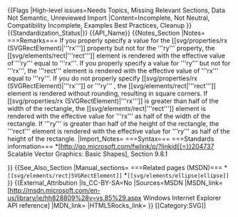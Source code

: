 {{Flags
|High-level issues=Needs Topics, Missing Relevant Sections, Data Not Semantic, Unreviewed Import
|Content=Incomplete, Not Neutral, Compatibility Incomplete, Examples Best Practices, Cleanup
}}
{{Standardization_Status|}}
{{API_Name}}
{{Notes_Section
|Notes=
===Remarks===
If  you properly specify a  value  for  the [[svg/properties/rx (SVGRectElement)|'''rx''']]  property but not for the  '''ry''' property,  the [[svg/elements/rect|'''rect''']] element is rendered with the effective value of '''ry'''  equal to '''rx'''. If  you  properly specify a  value  for '''ry''' but not for '''rx''',  the '''rect''' element is rendered with the effective value of '''rx'''  equal to '''ry'''.
If  you do not properly specify [[svg/properties/rx (SVGRectElement)|'''rx''']] or '''ry''' ,  the [[svg/elements/rect|'''rect''']] element is rendered  without  rounding, resulting in square corners.
If [[svg/properties/rx (SVGRectElement)|'''rx''']] is greater than half of the width of the rectangle,  the [[svg/elements/rect|'''rect''']] element is rendered with the effective value for '''rx''' as half of the width of the rectangle. If '''ry''' is greater than half of the height of the rectangle,  the '''rect''' element is rendered with the effective value for '''ry''' as half of the height of the rectangle.
|Import_Notes=
===Syntax===
===Standards information===
*[http://go.microsoft.com/fwlink/p/?linkid{{=}}204737 Scalable Vector Graphics: Basic Shapes], Section 9.8.1


}}
{{See_Also_Section
|Manual_sections=
===Related pages (MSDN)===
*<code>[[svg/elements/rect|SVGRectElement]]</code>
*<code>[[svg/elements/ellipse|ellipse]]</code>
}}
{{External_Attribution
|Is_CC-BY-SA=No
|Sources=MSDN
|MSDN_link=[http://msdn.microsoft.com/en-us/library/ie/hh828809%28v=vs.85%29.aspx Windows Internet Explorer API reference]
|MDN_link=
|HTML5Rocks_link=
}}
[[Category:SVG]]